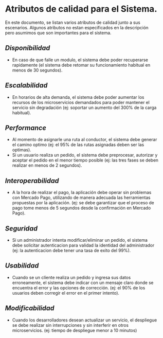 # Atributos de calidad para el Sistema.

En este documento, se listan varios atributos de calidad junto a sus escenarios. Algunos atributos no estan especificados en la descripción pero asumimos que son importantes para el sistema.

## *Disponibilidad*
- En caso de que falle un modulo, el sistema debe poder recuperarse rapidamente (el sistema debe retomar su funcionamiento habitual en menos de 30 segundos).

## *Escalabilidad*
- En horarios de alta demanda, el sistema debe poder aumentar los recursos de los microservicios demandados para poder mantener el servicio sin degradación (ej: soportar un aumento del 300% de la carga habitual).   

## *Performance* 
- Al momento de asignarle una ruta al conductor, el sistema debe generar el camino optimo (ej: el 95% de las rutas asignadas deben ser las optimas).
- Si un usuario realiza un pedido, el sistema debe preprocesar, autorizar y aceptar el pedido en el menor tiempo posible (ej: las tres fases se deben realizar en menos de 2 segundos).

## *Interoperabilidad* 
- A la hora de realizar el pago, la aplicación debe operar sin problemas con Mercado Pago, utilizando de manera adecuada las herramientas propuestas por la aplicación. (ej: se debe garantizar que el proceso de pago tome menos de 5 segundos desde la confirmación en Mercado Pago).

## *Seguridad*
- Si un administrador intenta modificar/eliminar un pedido, el sistema debe solicitar autenticacion para validad la identidad del administrador (ej: la autenticacion debe tener una tasa de exito del 99%).

## *Usabilidad* 
- Cuando se un clíente realiza un pedido y ingresa sus datos erroneamente, el sistema debe indicar con un mensaje claro donde se encuentra el error y las opciones de corrección. (ej: el 90% de los usuarios deben corregir el error en el primer intento).

## *Modificabilidad*
- Cuando los desarrolladores desean actualizar un servicio, el despliegue se debe realizar sin interrupciones y sin interferir en otros microservicios. (ej: tiempo de despliegue menor a 10 minutos) 


